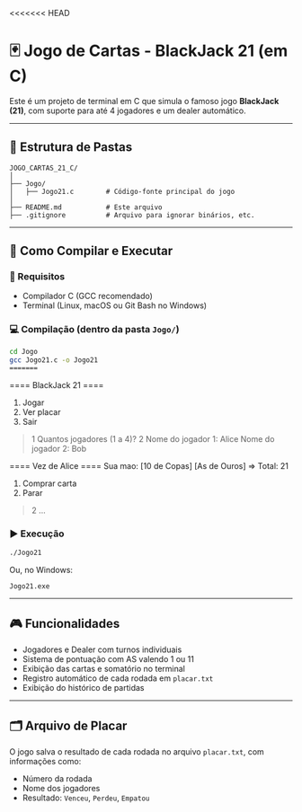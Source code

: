 <<<<<<< HEAD

# 🃏 Jogo de Cartas - BlackJack 21 (em C)

Este é um projeto de terminal em C que simula o famoso jogo **BlackJack (21)**, com suporte para até 4 jogadores e um dealer automático.

---

## 📁 Estrutura de Pastas

```
JOGO_CARTAS_21_C/
│
├── Jogo/
│   ├── Jogo21.c        # Código-fonte principal do jogo
│
├── README.md           # Este arquivo
├── .gitignore          # Arquivo para ignorar binários, etc.
```

---

## 🚀 Como Compilar e Executar

### 🔧 Requisitos
- Compilador C (GCC recomendado)
- Terminal (Linux, macOS ou Git Bash no Windows)

### 💻 Compilação (dentro da pasta `Jogo/`)
```bash
cd Jogo
gcc Jogo21.c -o Jogo21
=======
```
==== BlackJack 21 ====
1. Jogar
2. Ver placar
3. Sair
> 1
Quantos jogadores (1 a 4)? 2
Nome do jogador 1: Alice
Nome do jogador 2: Bob

==== Vez de Alice ====
Sua mao:
[10 de Copas] [As de Ouros] => Total: 21
1. Comprar carta
2. Parar
> 2
...

### ▶️ Execução
```bash
./Jogo21
```
Ou, no Windows:
```bash
Jogo21.exe
```

---

## 🎮 Funcionalidades

- Jogadores e Dealer com turnos individuais
- Sistema de pontuação com AS valendo 1 ou 11
- Exibição das cartas e somatório no terminal
- Registro automático de cada rodada em `placar.txt`
- Exibição do histórico de partidas

---

## 🗂️ Arquivo de Placar

O jogo salva o resultado de cada rodada no arquivo `placar.txt`, com informações como:

- Número da rodada
- Nome dos jogadores
- Resultado: `Venceu`, `Perdeu`, `Empatou`
